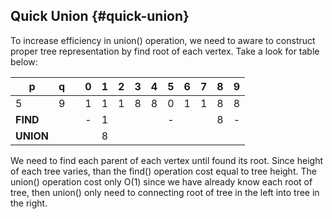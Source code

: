 ## Quick Union {#quick-union}

To increase efficiency in union\(\) operation, we need to aware to construct proper tree representation by find root of each vertex. Take a look for table below:

| p | q |  | 0 | 1 | 2 | 3 | 4 | 5 | 6 | 7 | 8 | 9 |
| --- | --- | --- | --- | --- | --- | --- | --- | --- | --- | --- | --- | --- |
| 5 | 9 |  | 1 | 1 | 1 | 8 | 8 | 0 | 1 | 1 | 8 | 8 |
| **FIND** |  |  | - | 1 |  |  |  | - |  |  | 8 | - |
| **UNION** |  |  |  | 8 |  |  |  |  |  |  |  |  |

We need to find each parent of each vertex until found its root. Since height of each tree varies, than the find\(\) operation cost equal to tree height. The union\(\) operation cost only O\(1\) since we have already know each root of tree, then union\(\) only need to connecting root of tree in the left into tree in the right.

